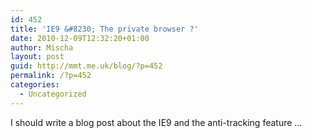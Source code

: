 ```yaml
---
id: 452
title: 'IE9 &#8230; The private browser ?'
date: 2010-12-09T12:32:20+01:00
author: Mischa
layout: post
guid: http://mmt.me.uk/blog/?p=452
permalink: /?p=452
categories:
  - Uncategorized
---
```

I should write a blog post about the IE9 and the anti-tracking feature &#8230;